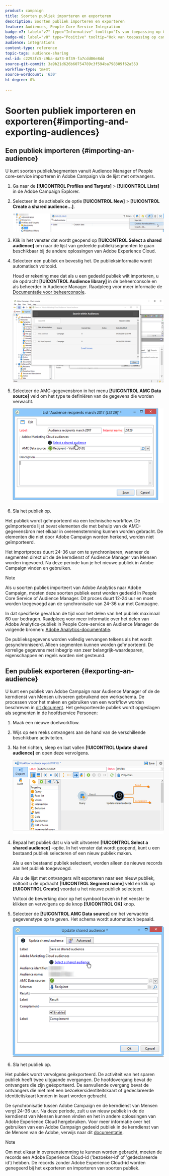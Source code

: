 ```yaml
---
product: campaign
title: Soorten publiek importeren en exporteren
description: Soorten publiek importeren en exporteren
feature: Audiences, People Core Service Integration
badge-v7: label="v7" type="Informative" tooltip="Is van toepassing op Campaign Classic v7"
badge-v8: label="v8" type="Positive" tooltip="Ook van toepassing op campagne v8"
audience: integrations
content-type: reference
topic-tags: audience-sharing
exl-id: c2293fc5-c9ba-4a73-8f39-fa7cdd06e8dd
source-git-commit: 3a9b21d626b60754789c3f594ba798309f62a553
workflow-type: tm+mt
source-wordcount: '630'
ht-degree: 0%

---
```



# Soorten publiek importeren en exporteren{#importing-and-exporting-audiences}



## Een publiek importeren {#importing-an-audience}

U kunt soorten publiek/segmenten vanuit Audience Manager of People core-service importeren in Adobe Campaign via de lijst met ontvangers.

1. Ga naar de **[!UICONTROL Profiles and Targets]** > **[!UICONTROL Lists]** in de Adobe Campaign Explorer.
1. Selecteer in de actiebalk de optie **[!UICONTROL New]** > **[!UICONTROL Create a shared audience...]**.

   ![](assets/aam_import_audience.png)

1. Klik in het venster dat wordt geopend op **[!UICONTROL Select a shared audience]** om naar de lijst van gedeelde publiek/segmenten te gaan beschikbaar bij de andere oplossingen van Adobe Experience Cloud.
1. Selecteer een publiek en bevestig het. De publieksinformatie wordt automatisch voltooid.

   Houd er rekening mee dat als u een gedeeld publiek wilt importeren, u de opdracht **[!UICONTROL Audience library]** in de beheerconsole en als beheerder in Audience Manager. Raadpleeg voor meer informatie de [Documentatie voor beheerconsole](https://helpx.adobe.com/nl/enterprise/managing/user-guide.html).

   ![](assets/aam_import_audience_3.png)

1. Selecteer de AMC-gegevensbron in het menu **[!UICONTROL AMC Data source]** veld om het type te definiëren van de gegevens die worden verwacht.

   ![](assets/aam_import_audience_2.png)

1. Sla het publiek op.

Het publiek wordt geïmporteerd via een technische workflow. De geïmporteerde lijst bevat elementen die met behulp van de AMC-gegevensbron met elkaar in overeenstemming kunnen worden gebracht. De elementen die niet door Adobe Campaign worden herkend, worden niet geïmporteerd.

Het importproces duurt 24-36 uur om te synchroniseren, wanneer de segmenten direct uit de de kerndienst of Audience Manager van Mensen worden ingevoerd. Na deze periode kun je het nieuwe publiek in Adobe Campaign vinden en gebruiken.

>[!NOTE]
>
>Als u soorten publiek importeert van Adobe Analytics naar Adobe Campaign, moeten deze soorten publiek eerst worden gedeeld in People Core Service of Audience Manager. Dit proces duurt 12-24 uur en moet worden toegevoegd aan de synchronisatie van 24-36 uur met Campagne.
>
>In dat specifieke geval kan de tijd voor het delen van het publiek maximaal 60 uur bedragen. Raadpleeg voor meer informatie over het delen van Adobe Analytics-publiek in People Core-service en Audience Manager de volgende bronnen: [Adobe Analytics-documentatie](https://experienceleague.adobe.com/docs/analytics/components/segmentation/segmentation-workflow/seg-publish.html).

De publieksgegevens worden volledig vervangen telkens als het wordt gesynchroniseerd. Alleen segmenten kunnen worden geïmporteerd. De korrelige gegevens met inbegrip van zeer belangrijk-waardeparen, eigenschappen en regels worden niet gesteund.

## Een publiek exporteren {#exporting-an-audience}

U kunt een publiek van Adobe Campaign naar Audience Manager of de de kerndienst van Mensen uitvoeren gebruikend een werkschema. De processen voor het maken en gebruiken van een workflow worden beschreven in [dit document](../../workflow/using/building-a-workflow.md). Het geëxporteerde publiek wordt opgeslagen als segmenten in de hoofdservice Personen:

1. Maak een nieuwe doelworkflow.
1. Wijs op een reeks ontvangers aan de hand van de verschillende beschikbare activiteiten.
1. Na het richten, sleep en laat vallen **[!UICONTROL Update shared audience]** en open deze vervolgens.

   ![](assets/aam_export_example.png)

1. Bepaal het publiek dat u via wilt uitvoeren **[!UICONTROL Select a shared audience]** -optie. In het venster dat wordt geopend, kunt u een bestaand publiek selecteren of een nieuw publiek maken.

   Als u een bestaand publiek selecteert, worden alleen de nieuwe records aan het publiek toegevoegd.

   Als u de lijst met ontvangers wilt exporteren naar een nieuw publiek, voltooit u de opdracht **[!UICONTROL Segment name]** veld en klik op **[!UICONTROL Create]** voordat u het nieuwe publiek selecteert.

   Voltooi de bewerking door op het symbool boven in het venster te klikken en vervolgens op de knop **[!UICONTROL OK]** knop.

1. Selecteer de **[!UICONTROL AMC Data source]** om het verwachte gegevenstype op te geven. Het schema wordt automatisch bepaald.

   ![](assets/aam_export_audience_activity.png)

1. Sla het publiek op.

Het publiek wordt vervolgens geëxporteerd. De activiteit van het sparen publiek heeft twee uitgaande overgangen. De hoofdovergang bevat de ontvangers die zijn geëxporteerd. De aanvullende overgang bevat de ontvangers die niet met een bezoekersidentiteitskaart of gedeclareerde identiteitskaart konden in kaart worden gebracht.

De synchronisatie tussen Adobe Campaign en de kerndienst van Mensen vergt 24-36 uur. Na deze periode, zult u uw nieuw publiek in de de kerndienst van Mensen kunnen vinden en het in andere oplossingen van Adobe Experience Cloud hergebruiken. Voor meer informatie over het gebruiken van een Adobe Campaign gedeeld publiek in de kerndienst van de Mensen van de Adobe, verwijs naar dit [documentatie](https://experienceleague.adobe.com/docs/core-services/interface/audiences/t-audience-create.html).

>[!NOTE]
>
>Om met elkaar in overeenstemming te kunnen worden gebracht, moeten de records een Adobe Experience Cloud-id (&#39;bezoeker-id&#39; of &#39;gedeclareerde id&#39;) hebben. De records zonder Adobe Experience Cloud-id worden genegeerd bij het exporteren en importeren van soorten publiek.
